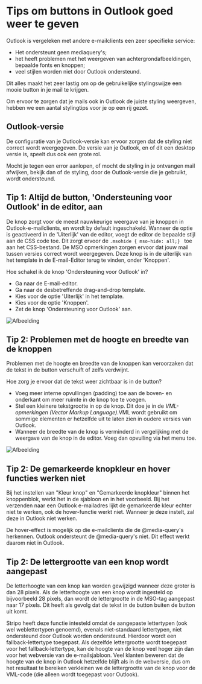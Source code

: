 # Tips om buttons in Outlook goed weer te geven

Outlook is vergeleken met andere e-mailclients een zeer specifieke service:
- Het ondersteunt geen mediaquery's; 
- het heeft problemen met het weergeven van achtergrondafbeeldingen, bepaalde fonts en knoppen; 
- veel stijlen worden niet door Outlook ondersteund.

Dit alles maakt het zeer lastig om op de gebruikelijke stylingswijze een mooie button in je mail te krijgen. 

Om ervoor te zorgen dat je mails ook in Outlook de juiste styling weergeven, hebben we een aantal stylingtips voor je op een rij gezet.


## Outlook-versie

De configuratie van je Outlook-versie kan ervoor zorgen dat de styling niet correct wordt weergegeven. De versie van je Outlook, en of dit een desktop versie is, speelt dus ook een grote rol. 

Mocht je tegen een error aanlopen, of mocht de styling in je ontvangen mail afwijken, bekijk dan of de styling, door de Outlook-versie die je gebruikt, wordt ondersteund. 

## Tip 1: Altijd de button, 'Ondersteuning voor Outlook' in de editor, aan

De knop zorgt voor de meest nauwkeurige weergave van je knoppen in Outlook-e-mailclients, en wordt by default ingeschakeld. Wanneer de optie is geactiveerd in de 'Uiterlijk' van de editor, voegt de editor de bepaalde stijl aan de CSS code toe. Dit zorgt ervoor de 
```.msohide { mso-hide: all;} ``` toe aan het CSS-bestand. De MSO opmerkingen zorgen ervoor dat jouw mail tussen versies correct wordt weergegeven. Deze knop is in de uiterlijk van het template in de E-mail-Editor terug te vinden, onder 'Knoppen'. 

Hoe schakel ik de knop 'Ondersteuning voor Outlook' in?
- Ga naar de E-mail-editor.
- Ga naar de desbetreffende drag-and-drop template.
- Kies voor de optie 'Uiterlijk' in het template.
- Kies voor de optie 'Knoppen'.
- Zet de knop 'Ondersteuning voor Outlook' aan.

![Afbeelding](https://github.com/Quancode/Documentation/blob/master/Publisher/images/gitbuttonnieuw2.png)

## Tip 2: Problemen met de hoogte en breedte van de knoppen

Problemen met de hoogte en breedte van de knoppen kan veroorzaken dat de tekst in de button verschuift of zelfs verdwijnt. 

Hoe zorg je ervoor dat de tekst weer zichtbaar is in de button? 
- Voeg meer interne opvullingen (padding) toe aan de boven- en onderkant om meer ruimte in de knop toe te voegen.
- Stel een kleinere tekstgrootte in op de knop. Dit doe je in de *VML-opmerkingen (Vector Markup Language)*.VML wordt gebruikt om sommige elementen er hetzelfde uit te laten zien in oudere versies van Outlook.
- Wanneer de breedte van de knop is verminderd in vergelijking met de weergave van de knop in de editor. Voeg dan opvulling via het menu toe.

![Afbeelding](https://github.com/Quancode/Documentation/blob/master/Publisher/images/button2nieuw.png)

## Tip 2: De gemarkeerde knopkleur en hover functies werken niet

Bij het instellen van "Kleur knop" en "Gemarkeerde knopkleur" binnen het knoppenblok, werkt het in de sjabloon en in het voorbeeld. Bij het verzenden naar een Outlook e-mailadres lijkt de gemarkeerde kleur echter niet te werken, ook de hover-functie werkt niet. Wanneer je deze instelt, zal deze in Outlook niet werken. 

De hover-effect is mogelijk op die e-mailclients die de @media-query's herkennen. Outlook ondersteunt de @media-query's niet. Dit effect werkt daarom niet in Outlook. 


## Tip 2: De lettergrootte van een knop wordt aangepast

De letterhoogte van een knop kan worden gewijzigd wanneer deze groter is dan 28 pixels. Als de letterhoogte van een knop wordt ingesteld op bijvoorbeeld 28 pixels, dan wordt de lettergrootte in de MSO-tag aangepast naar 17 pixels. Dit heeft als gevolg dat de tekst in de button buiten de button uit komt. 

Stripo heeft deze functie intesteld omdat de aangepaste lettertypen (ook wel weblettertypen genoemd), evenals niet-standaard lettertypen,  niet ondersteund door Outlook worden ondersteund. Hierdoor wordt een fallback-lettertype toegepast. Als dezelfde lettergrootte wordt toegepast voor het fallback-lettertype, kan de hoogte van de knop veel hoger zijn dan voor het webversie van de e-mailsjabloon. Veel klanten beweren dat de hoogte van de knop in Outlook hetzelfde blijft als in de webversie, dus om het resultaat te bereiken verkleinen we de lettergrootte van de knop voor de VML-code (die alleen wordt toegepast voor Outlook).

